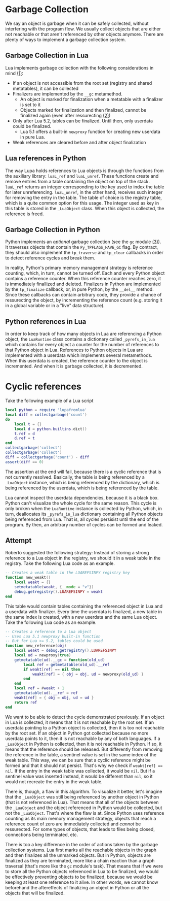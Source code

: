 # Garbage Collection

We say an object is garbage when it can be safely collected, without interfering with the program flow.
We usually collect objects that are either not reachable or that aren't referenced by other objects anymore.
There are plenty of ways to implement a garbage collection system.

## Garbage Collection in Lua

Lua implements garbage collection with the following considerations in mind [(1)]:

* If an object is not accessible from the root set (registry and shared metatables), it can be collected
* Finalizers are implemented by the `__gc` metamethod.
	* An object is marked for finalization when a metatable with a finalizer is set to it
	* Objects marked for finalization and then finalized, cannot be finalized again (even after ressurecting [(2)])
* Only after Lua 5.2, tables can be finalized. Until then, only userdata could be finalized.
	* Lua 5.1 offers a built-in `newproxy` function for creating new userdata in pure Lua.
* Weak references are cleared before and after object finalization

## Lua references in Python

The way Lupa holds references to Lua objects is through the functions from the auxiliary library: `luaL_ref` and `luaL_unref`.
These functions create and remove entries from a table containing the object on top of the stack.
`luaL_ref` returns an integer corresponding to the key used to index the table for later unreferencing.
`luaL_unref`, in the other hand, receives such integer for removing the entry in the table.
The table of choice is the registry table, which is a quite common option for this usage.
The integer used as key in this table is stored in the `_LuaObject` class. When this object is collected, the reference is freed.

## Garbage Collection in Python

Python implements an *optional* garbage collection (see the `gc` module [(3)]).
It traverses objects that contain the `Py_TPFLAGS_HAVE_GC` flag. By contract, they should also implement the `tp_traverse` and `tp_clear` callbacks
in order to detect reference cycles and break them.

In reality, Python's primary memory management strategy is reference counting, which, in turn, cannot be turned off.
Each and every Python object contains a reference counter. When this reference counter reaches zero, it is immediately finallized and deleted.
Finalizers in Python are implemented by the `tp_finalize` callback, or, in pure Python, by the `__del__` method.
Since these callbacks can contain arbitrary code, they provide a chance of ressurecting the object, by incrementing the reference count
(e.g. storing it in a global variable or in a "live" data structure).

## Python references in Lua

In order to keep track of how many objects in Lua are referencing a Python object, the `LuaRuntime` class contains a dictionary called
`_pyrefs_in_lua` which contains for every object a counter for the number of references to that Python object in Lua.
References to Python objects in Lua are implemented with a userdata which implements several metamethods.
When this userdata is created, the reference counter to the object is incremented. And when it is garbage collected, it is decremented.

# Cyclic references

Take the following example of a Lua script

```lua
local python = require 'lupafromlua'
local diff = collectgarbage('count')
do
	local t = {}
	local d = python.builtins.dict()
	t.ref = d
	d.ref = t
end
collectgarbage('collect')
collectgarbage('collect')
diff = collectgarbage('count') - diff
assert(diff == 0)
```

The assertion at the end will fail, because there is a cyclic reference that is not currently resolved.
Basically, the table is being referenced by a `_LuaObject` instance, which is being referenced by the dictionary,
which is being referenced by the userdata, which is being referenced by the table.

Lua cannot inspect the userdata dependencies, because it is a black box. Python can't visualize the whole cycle for the same reason.
This cycle is only broken when the `LuaRuntime` instance is collected by Python, which, in turn, deallocates its `_pyrefs_in_lua` dictionary
containing all Python objects being referenced from Lua. That is, all cycles persisist until the end of the program.
By then, an arbitrary number of cycles can be formed and leaked.

## Attempt

Roberto suggested the following strategy:
Instead of storing a strong reference to a Lua object in the registry, we should it in a weak table in the registry.
Take the following Lua code as an example.

```lua
-- Creates a weak table in the LUAREFSINPY registry key
function new_weakt()
	local weakt = {}
	setmetatable(weakt, {__mode = "v"})
	debug.getregistry().LUAREFSINPY = weakt
end
```

This table would contain tables containing the referenced object in Lua and a userdata with finalizer.
Every time the userdata is finalized, a new table in the same index is created, with a new userdata and the same Lua object.
Take the following Lua code as an example.

```lua
-- Creates a reference to a Lua object
-- Uses Lua 5.1 newproxy built-in function
-- But for Lua >= 5.2, tables could be used
function new_reference(obj)
	local weakt = debug.getregistry().LUAREFSINPY
	local ud = newproxy(true)
	getmetatable(ud).__gc = function(old_ud)
		local ref = getmetatable(old_ud).__ref
		if weakt[ref] == nil then
			weakt[ref] = { obj = obj, ud = newproxy(old_ud) }
		end
	end
	local ref = #weakt + 1
	getmetatable(ud).__ref = ref
	weakt[ref] = { obj = obj, ud = ud }
	return ref
end
```

We want to be able to detect the cycle demonstrated previously.
If an object in Lua is collected, it means that it is not reachable by the root set.
If an userdata pointing to a Python object is collected, then it is too not reachable by the root set.
If an object in Python got collected because no more userdata points to it, then it is not reachable by any of both languages.
If a `_LuaObject` in Python is collected, then it is not reachable in Python.
If so, it means that the reference should be released.
But differently from removing the reference in the table, a sentinel value is set in the same index of the weak table.
This way, we can be sure that a cyclic reference might be formed and that it should not persist. That's why we check if
`weakt[ref] == nil`. If the entry in the weak table was collected, it would be `nil`. But if a sentinel value was inserted instead,
it would be different than `nil`, so it would not recreate the entry in the weak table.

There is, though, a flaw in this algorithm. To visualize it better, let's imagine that the `_LuaObject` was still being referenced
by another object in Python (that is not referenced in Lua). That means that all of the objects between the `_LuaObject` and the
object referenced in Python would be collected, but not the `_LuaObject`. That's where the flaw is at. Since Python uses reference
counting as its main memory management strategy, objects that reach a reference count of zero are immediately collected and *cannot*
be ressurected. For some types of objects, that leads to files being closed, connections being terminated, etc.

There is too a key difference in the order of actions taken by the garbage collection systems. Lua first marks all the reachable
objects in the graph and then finalizes all the unmarked objects. But in Python, objects are finalized as they are terminated, more
like a chain reaction than a graph traversal (that's more like the `gc` module's task). That means that if we were to store all the
Python objects referenced in Lua to be finalized, we would be effectively preventing objects to be finalized, because we would be
keeping at least one reference to it alive. In other words, we cannot know beforehand the aftereffects of finalizing an object
in Python or all the objects that will be finalized.

[(1)]: https://www.lua.org/wshop18/Ierusalimschy.pdf
[(2)]: https://en.wikipedia.org/wiki/Object_resurrection
[(3)]: https://docs.python.org/3/library/gc.html
